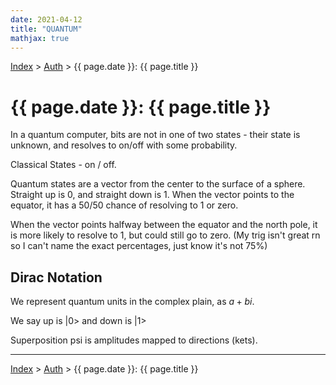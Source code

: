 ```yaml
---
date: 2021-04-12
title: "QUANTUM"
mathjax: true
---
```


[Index](../../../index.md) > [Auth](./index.md) > {{ page.date }}: {{ page.title }}

# {{ page.date }}: {{ page.title }}

In a quantum computer, bits are not in one of two states - their state is unknown, and resolves to on/off with some probability.

Classical States - on / off.

Quantum states are a vector from the center to the surface of a sphere. Straight up is 0, and straight down is 1. When the vector points to the equator, it has a 50/50 chance of resolving to 1 or zero.

When the vector points halfway between the equator and the north pole, it is more likely to resolve to 1, but could still go to zero. (My trig isn't great rn so I can't name the exact percentages, just know it's not 75%)

## Dirac Notation

We represent quantum units in the complex plain, as $a+bi$.

We say up is $|0>$ and down is $|1>$

Superposition psi is amplitudes mapped to directions (kets).

---

[Index](../../../index.md) > [Auth](./index.md) > {{ page.date }}: {{ page.title }}
